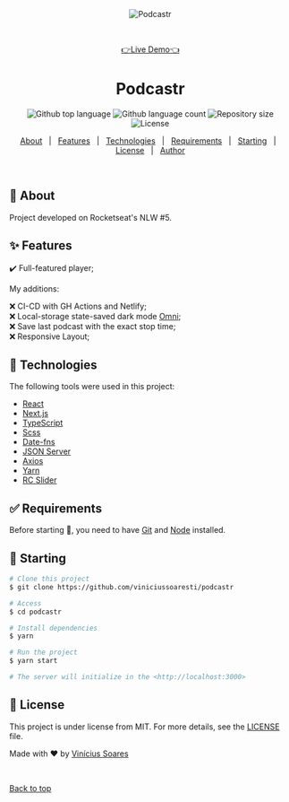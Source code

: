 <div align="center" id="top"> 
  <img src="./.github/app.gif" alt="Podcastr" />

  &#xa0;

<a href="https://viniciussoaresti-podcastr.vercel.app/">👉Live Demo👈</a>
</div>

<h1 align="center">Podcastr</h1>

<p align="center">
  <img alt="Github top language" src="https://img.shields.io/github/languages/top/viniciussoaresti/podcastr?color=56BEB8">

  <img alt="Github language count" src="https://img.shields.io/github/languages/count/viniciussoaresti/podcastr?color=56BEB8">

  <img alt="Repository size" src="https://img.shields.io/github/repo-size/viniciussoaresti/podcastr?color=56BEB8">

  <img alt="License" src="https://img.shields.io/github/license/viniciussoaresti/podcastr?color=56BEB8">

  <!-- <img alt="Github issues" src="https://img.shields.io/github/issues/viniciussoaresti/podcastr?color=56BEB8" /> -->

  <!-- <img alt="Github forks" src="https://img.shields.io/github/forks/viniciussoaresti/podcastr?color=56BEB8" /> -->

  <!-- <img alt="Github stars" src="https://img.shields.io/github/stars/viniciussoaresti/podcastr?color=56BEB8" /> -->
</p>

<!-- Status -->

<!-- <h4 align="center"> 
	🚧  Podcastr 🚀 Under construction...  🚧
</h4> 

<hr> -->

<p align="center">
  <a href="#dart-about">About</a> &#xa0; | &#xa0; 
  <a href="#sparkles-features">Features</a> &#xa0; | &#xa0;
  <a href="#rocket-technologies">Technologies</a> &#xa0; | &#xa0;
  <a href="#white_check_mark-requirements">Requirements</a> &#xa0; | &#xa0;
  <a href="#checkered_flag-starting">Starting</a> &#xa0; | &#xa0;
  <a href="#memo-license">License</a> &#xa0; | &#xa0;
  <a href="https://github.com/viniciussoaresti" target="_blank">Author</a>
</p>

<br>

## :dart: About ##

Project developed on Rocketseat's NLW #5.

## :sparkles: Features ##

:heavy_check_mark: Full-featured player;

My additions:

❌ CI-CD with GH Actions and Netlify;\
❌ Local-storage state-saved dark mode [Omni](https://github.com/getomni/omni);\
❌ Save last podcast with the exact stop time;\
❌ Responsive Layout;

## :rocket: Technologies ##

The following tools were used in this project:

- [React](https://pt-br.reactjs.org/)
- [Next.js](https://nextjs.org/)
- [TypeScript](https://www.typescriptlang.org/)
- [Scss](https://sass-lang.com/)
- [Date-fns](https://date-fns.org/)
- [JSON Server](https://github.com/typicode/json-server)
- [Axios](https://axios-http.com/)
- [Yarn](https://yarnpkg.com/)
- [RC Slider](https://slider-react-component.vercel.app/)

## :white_check_mark: Requirements ##

Before starting :checkered_flag:, you need to have [Git](https://git-scm.com) and [Node](https://nodejs.org/en/) installed.

## :checkered_flag: Starting ##

```bash
# Clone this project
$ git clone https://github.com/viniciussoaresti/podcastr

# Access
$ cd podcastr

# Install dependencies
$ yarn

# Run the project
$ yarn start

# The server will initialize in the <http://localhost:3000>
```

## :memo: License ##

This project is under license from MIT. For more details, see the [LICENSE](LICENSE.md) file.


Made with :heart: by <a href="https://github.com/viniciussoaresti" target="_blank">Vinícius Soares</a>

&#xa0;

<a href="#top">Back to top</a>
